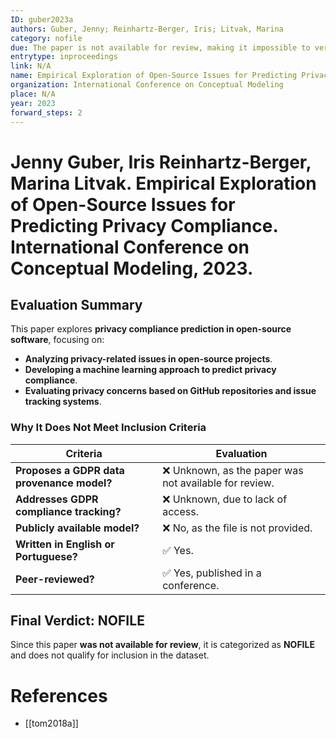 ```yaml
---
ID: guber2023a
authors: Guber, Jenny; Reinhartz-Berger, Iris; Litvak, Marina
category: nofile
due: The paper is not available for review, making it impossible to verify its relevance to the inclusion criteria.
entrytype: inproceedings
link: N/A
name: Empirical Exploration of Open-Source Issues for Predicting Privacy Compliance
organization: International Conference on Conceptual Modeling
place: N/A
year: 2023
forward_steps: 2
---
```

# Jenny Guber, Iris Reinhartz-Berger, Marina Litvak. Empirical Exploration of Open-Source Issues for Predicting Privacy Compliance. International Conference on Conceptual Modeling, 2023.

## Evaluation Summary

This paper explores **privacy compliance prediction in open-source software**, focusing on:

- **Analyzing privacy-related issues in open-source projects**.
- **Developing a machine learning approach to predict privacy compliance**.
- **Evaluating privacy concerns based on GitHub repositories and issue tracking systems**.

### **Why It Does Not Meet Inclusion Criteria**

| **Criteria** | **Evaluation** |
|-------------|---------------|
| **Proposes a GDPR data provenance model?** | ❌ Unknown, as the paper was not available for review. |
| **Addresses GDPR compliance tracking?** | ❌ Unknown, due to lack of access. |
| **Publicly available model?** | ❌ No, as the file is not provided. |
| **Written in English or Portuguese?** | ✅ Yes. |
| **Peer-reviewed?** | ✅ Yes, published in a conference. |

## **Final Verdict: NOFILE**

Since this paper **was not available for review**, it is categorized as **NOFILE** and does not qualify for inclusion in the dataset.

# References

- [[tom2018a]]